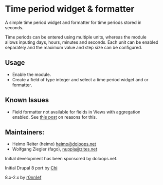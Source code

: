 
# Time period widget & formatter

A simple time period widget and formatter for time periods stored in seconds.

Time periods can be entered using multiple units, whereas the module allows
inputing days, hours, minutes and seconds. Each unit can be enabled separately
and the maximum value and step size can be configured.

## Usage

 * Enable the module.
 * Create a field of type integer and select a time period widget and or
   formatter.

## Known Issues

 * Field formatter not available for fields in Views with aggregation enabled. See [this post](https://www.drupal.org/project/commerce_reports/issues/2975099#comment-12628089)
   on reasons for this.
   
## Maintainers:

 * Heimo Reiter (heimo) heimo@doloops.net
 * Wolfgang Ziegler (fago), nuppla@zites.net
 
 
Initial development has been sponsored by doloops.net.

Initial Drupal 8 port by [Chi](https://www.drupal.org/u/chi)

8.x-2.x by [r0nn1ef](https://www.drupal.org/u/r0nn1ef)
